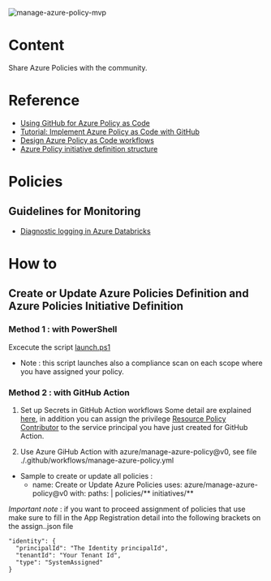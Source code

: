 ![manage-azure-policy-mvp](https://github.com/JamesDLD/azure-policies/workflows/manage-azure-policy-mvp/badge.svg)

# Content
Share Azure Policies with the community.

# Reference
- [Using GitHub for Azure Policy as Code](https://techcommunity.microsoft.com/t5/azure-governance-and-management/using-github-for-azure-policy-as-code/ba-p/1886464?WT.mc_id=DOP-MVP-5003548)
- [Tutorial: Implement Azure Policy as Code with GitHub](https://docs.microsoft.com/en-us/azure/governance/policy/tutorials/policy-as-code-github?WT.mc_id=DOP-MVP-5003548)
- [Design Azure Policy as Code workflows](https://docs.microsoft.com/en-us/azure/governance/policy/concepts/policy-as-code?WT.mc_id=DOP-MVP-5003548)
- [Azure Policy initiative definition structure](https://docs.microsoft.com/en-us/azure/governance/policy/concepts/initiative-definition-structure?WT.mc_id=DOP-MVP-5003548)

# Policies
## Guidelines for Monitoring
- [Diagnostic logging in Azure Databricks](https://docs.microsoft.com/en-us/azure/databricks/administration-guide/account-settings/azure-diagnostic-logs?WT.mc_id=DOP-MVP-5003548)

# How to

## Create or Update Azure Policies Definition and Azure Policies Initiative Definition
### Method 1 : with PowerShell 
Excecute the script [launch.ps1](launch.ps1)
* Note : this script launches also a compliance scan on each scope where you have assigned your policy.

### Method 2 : with GitHub Action

1. Set up Secrets in GitHub Action workflows
Some detail are explained [here](https://github.com/Azure/actions-workflow-samples/blob/master/assets/create-secrets-for-GitHub-workflows.md), in addition you can assign the privilege [Resource Policy Contributor](https://docs.microsoft.com/en-us/azure/role-based-access-control/built-in-roles?WT.mc_id=DP-MVP-5003548#resource-policy-contributor) to the service principal you have just created for GitHub Action.

2. Use Azure GiHub Action with azure/manage-azure-policy@v0, see file ./.github/workflows/manage-azure-policy.yml
 - Sample to create or update all policies : 
    - name: Create or Update Azure Policies
      uses: azure/manage-azure-policy@v0
      with:
        paths: |
          policies/**
          initiatives/**

*Important note* : if you want to proceed assignment of policies that use make sure to fill in the App Registration detail into the following brackets on the assign.<Policy>.json file
```
"identity": {
  "principalId": "The Identity principalId",
  "tenantId": "Your Tenant Id",
  "type": "SystemAssigned"
}
```
